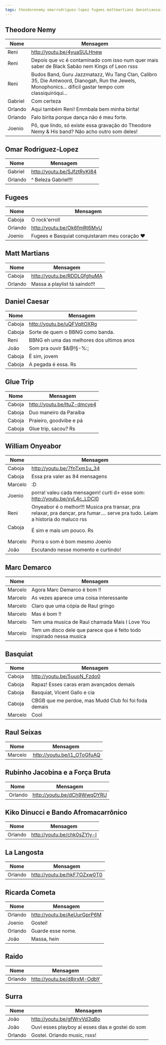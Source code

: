 ```yaml
---
tags: theodorenemy omarrodriguez-lopez fugees mattmartians danielcaesar gluetrip williamonyeabor marcdemarco basquiat raulseixas rubinhojacobinaeaforçabruta kikodinucciebandoafromacarrônico lalangosta ricardacometa raido surra
---
```


## Theodore Nemy

| Nome    | Mensagem                                                   |
| ------- | ---------------------------------------------------------- |
| Reni    | <http://youtu.be/4yuaSULHnew>                              |
| Reni    | Depois que vc é contaminado com isso num quer mais saber de Black Sabão nem Kings of Leon rsss |
| Reni    | Budos Band, Guru Jazzmatazz, Wu Tang Clan, Calibro 35, Die Antwoord, Dianogah, Run the Jewels, Monophonics... difícil gastar tempo com classiquiróqui... |
| Gabriel | Com certeza                                                |
| Orlando | Aqui também  Reni! Emmbala bem minha birita!               |
| Orlando | Falo birita porque dança não é meu forte.                  |
| Joenio  | Pô, que lindo, só existe essa gravação do Theodore Nemy & His band? Não acho outro som deles! |

## Omar Rodriguez-Lopez

| Nome    | Mensagem                                                   |
| ------- | ---------------------------------------------------------- |
| Gabriel | <http://youtu.be/SJfztRyKI84>                              |
| Orlando | ^ Beleza Gabriel!!!                                        |

## Fugees

| Nome    | Mensagem                                                   |
| ------- | ---------------------------------------------------------- |
| Caboja  | O rock'erroll                                              |
| Orlando | <http://youtu.be/Ok6fmRt6MvU>                              |
| Joenio  | Fugees e Basquiat conquistaram meu coração ❤               |

## Matt Martians

| Nome    | Mensagem                                                   |
| ------- | ---------------------------------------------------------- |
| Caboja  | <http://youtu.be/RDDLGfghuMA>                              |
| Orlando | Massa a playlist tá saindo!!!                              |

## Daniel Caesar

| Nome    | Mensagem                                                   |
| ------- | ---------------------------------------------------------- |
| Caboja  | <http://youtu.be/uQFVqltOXRg>                              |
| Caboja  | Sorte de quem o BBNG como banda.                           |
| Reni    | BBNG eh uma das melhores dos ultimos anos                  |
| João    | Som pra ouvir $&@!§-%:;                                    |
| Caboja  | É sim, jovem                                               |
| Caboja  | A pegada é essa. Rs                                        |

## Glue Trip

| Nome    | Mensagem                                                   |
| ------- | ---------------------------------------------------------- |
| Caboja  | <http://youtu.be/ItuZ-dmcye4>                              |
| Caboja  | Duo maneiro da Paraíba                                     |
| Caboja  | Praieiro, goodvibe e pá                                    |
| Caboja  | Glue trip, sacou? Rs                                       |

## William Onyeabor

| Nome    | Mensagem                                                   |
| ------- | ---------------------------------------------------------- |
| Caboja  | <http://youtu.be/7fnTxm1u_34>                              |
| Caboja  | Essa pra valer as 84 mensagens                             |
| Marcelo | :D                                                         |
| Joenio  | porra! valeu cada mensagem! curti d+ esse som: <http://youtu.be/xyL4c_LDCl0> |
| Reni    | Onyeabor é o melhor!!! Musica pra transar, pra relaxar, pra dançar, pra fumar.... serve pra tudo. Leiam a historia do maluco rss |
| Caboja  | É sim e mais um pouco. Rs                                  |
| Marcelo | Porra o som é bom mesmo Joenio                             |
| João    | Escutando nesse momento e curtindo!                        |

## Marc Demarco

| Nome    | Mensagem                                                   |
| ------- | ---------------------------------------------------------- |
| Marcelo | Agora Marc Demarco é bom !!                                |
| Marcelo | As vezes aparece uma coisa interessante                    |
| Marcelo | Claro que uma cópia de Raul gringo                         |
| Marcelo | Mas é bom !!                                               |
| Marcelo | Tem uma musica de Raul chamada Mais I Love You             |
| Marcelo | Tem um disco dele que parece que é feito todo inspirado nessa musica |

## Basquiat

| Nome    | Mensagem                                                   |
| ------- | ---------------------------------------------------------- |
| Caboja  | <http://youtu.be/5uuoN_Fzdo0>                              |
| Caboja  | Rapaz!  Esses caras eram avançados demais                  |
| Caboja  | Basquiat, Vicent Gallo e cia                               |
| Caboja  | CBGB que me perdoe, mas Mudd Club foi foi foda demais      |
| Marcelo | Cool                                                       |

## Raul Seixas

| Nome    | Mensagem                                                   |
| ------- | ---------------------------------------------------------- |
| Marcelo | <http://youtu.be/i1_OToGfuAQ>                              |

## Rubinho Jacobina e a Força Bruta

| Nome    | Mensagem                                                   |
| ------- | ---------------------------------------------------------- |
| Orlando | <http://youtu.be/dCh9WwqDYRU>                              |

## Kiko Dinucci e Bando Afromacarrônico

| Nome    | Mensagem                                                   |
| ------- | ---------------------------------------------------------- |
| Orlando | <http://youtu.be/chk0sZYly-I>                              |

## La Langosta

| Nome    | Mensagem                                                   |
| ------- | ---------------------------------------------------------- |
| Orlando | <http://youtu.be/hkF7OZxw0T0>                              |

## Ricarda Cometa

| Nome    | Mensagem                                                   |
| ------- | ---------------------------------------------------------- |
| Orlando | <http://youtu.be/AeUurGprP6M>                              |
| Joenio  | Gostei!                                                    |
| Orlando | Guarde esse nome.                                          |
| João    | Massa, hein                                                |

## Raido

| Nome    | Mensagem                                                   |
| ------- | ---------------------------------------------------------- |
| Orlando | <http://youtu.be/d8jrxM-OdbY>                              |

## Surra

| Nome    | Mensagem                                                   |
| ------- | ---------------------------------------------------------- |
| João    | <http://youtu.be/gfWrvVd3qBo>                              |
| João    | Ouvi esses playboy aí esses dias e gostei do som           |
| Orlando | Gostei. Orlando music, rsss!                               |
